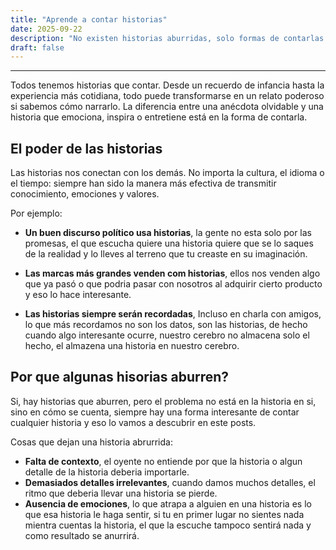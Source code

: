 ```yaml
---
title: "Aprende a contar historias"
date: 2025-09-22
description: "No existen historias aburridas, solo formas de contarlas que no atrapan."
draft: false
---
```

---

Todos tenemos historias que contar. Desde un recuerdo de infancia hasta la experiencia más cotidiana, todo puede transformarse en un relato poderoso si sabemos cómo narrarlo. La diferencia entre una anécdota olvidable y una historia que emociona, inspira o entretiene está en la forma de contarla.

## El poder de las historias

Las historias nos conectan con los demás. No importa la cultura, el idioma o el tiempo: siempre han sido la manera más efectiva de transmitir conocimiento, emociones y valores.

Por ejemplo:

- **Un buen discurso político usa historias**, la gente no esta solo por las promesas, el que escucha quiere una historia quiere que se lo saques de la realidad y lo lleves al terreno que tu creaste en su imaginación.

- **Las marcas más grandes venden com historias**, ellos nos venden algo que ya pasó o que podria pasar con nosotros al adquirir cierto producto y eso lo hace interesante.

- **Las historias siempre serán recordadas**, Incluso en charla con amigos, lo que más recordamos no son los datos, son las historias, de hecho cuando algo interesante ocurre, nuestro cerebro no almacena solo el hecho, el almazena una historia en nuestro cerebro.

## Por que algunas hisorias aburren?

Si, hay historias que aburren, pero el problema no está en la historia en si, sino en cómo se cuenta, siempre hay una forma interesante de contar cualquier historia y eso lo vamos a descubrir en este posts.

Cosas que dejan una historia abrurrida:

- **Falta de contexto**, el oyente no entiende por que la historia o algun detalle de la historia deberia importarle.
- **Demasiados detalles irrelevantes**, cuando damos muchos detalles, el ritmo que deberia llevar una historia se pierde.
- **Ausencia de emociones**, lo que atrapa a alguien en una historia es lo que esa historia le haga sentir, si tu en primer lugar no sientes nada mientra cuentas la historia, el que la escuche tampoco sentirá nada y como resultado se anurrirá.



